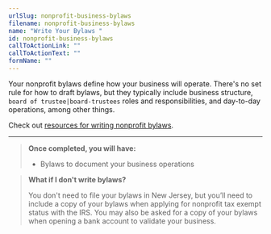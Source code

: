 ```yaml
---
urlSlug: nonprofit-business-bylaws
filename: nonprofit-business-bylaws
name: "Write Your Bylaws "
id: nonprofit-business-bylaws
callToActionLink: ""
callToActionText: ""
formName: ""
---
```


Your nonprofit bylaws define how your business will operate. There's no set rule for how to draft bylaws, but they typically include business structure, `board of trustee|board-trustees` roles and responsibilities, and day-to-day operations, among other things.

Check out [resources for writing nonprofit bylaws](https://business.nj.gov/pages/business-support#section-4).

---

> **Once completed, you will have:**
>
> - Bylaws to document your business operations

> **What if I don't write bylaws?**
>
> You don't need to file your bylaws in New Jersey, but you’ll need to include a copy of your bylaws when applying for nonprofit tax exempt status with the IRS. You may also be asked for a copy of your bylaws when opening a bank account to validate your business.
